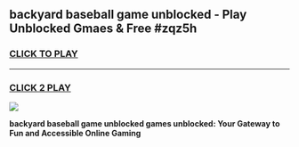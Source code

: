 
## backyard baseball game unblocked - Play Unblocked Gmaes & Free #zqz5h
<h3>
<a href="https://news.freeplayer.one?title=backyard_baseball_game_unblocked&ref=03M">CLICK TO PLAY</a></h3>
<hr>

<h3>
<a href="https://news.freeplayer.one?title=backyard_baseball_game_unblocked&ref=03M">CLICK 2 PLAY</a>
  
</h3>

<a href="https://news.freeplayer.one?title=backyard_baseball_game_unblocked&ref=03M"><img src="https://clearcache.store/games.png"></a>


**backyard baseball game unblocked games unblocked: Your Gateway to Fun and Accessible Online Gaming**
